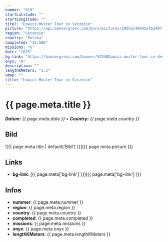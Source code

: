 ```yaml
---
nummer: "619"
startLatitude: ""
startLongitude: ""
titel: "Łowicz-Muster Tour in Szczecin"
picture: "https://api.bannergress.com/bnrs/pictures/20d5ac49d45afb2407fdb2b5f81576b0"
region: "Szczecin"
country: "Polska"
completed: "13.506"
missions: "6"
date: "2025"
bg-link: "https://bannergress.com/banner/%C5%82owicz-muster-tour-in-der-oranienburger-stra%C3%9Fe-75f1"
onyx: "0"
description: ""
lengthKMeters: "1,3"
umap: ""
title: "Łowicz-Muster Tour in Szczecin"
---
```


# {{ page.meta.title }}
_**Datum:** {{ page.meta.date }} • **Country:** {{ page.meta.country }}_

## Bild
![{{ page.meta.title | default('Bild') }}]({{ page.meta.picture }})

## Links
- **bg-link**: [{{ page.meta['bg-link'] }}]({{ page.meta['bg-link'] }})

## Infos
- **nummer**: {{ page.meta.nummer }}
- **region**: {{ page.meta.region }}
- **country**: {{ page.meta.country }}
- **completed**: {{ page.meta.completed }}
- **missions**: {{ page.meta.missions }}
- **onyx**: {{ page.meta.onyx }}
- **lengthKMeters**: {{ page.meta.lengthKMeters }}


